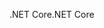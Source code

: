 <span data-ttu-id="feac7-101">.NET Core</span><span class="sxs-lookup"><span data-stu-id="feac7-101">.NET Core</span></span>